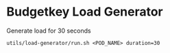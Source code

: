 # Budgetkey Load Generator

Generate load for 30 seconds

```
utils/load-generator/run.sh <POD_NAME> duration=30
```
